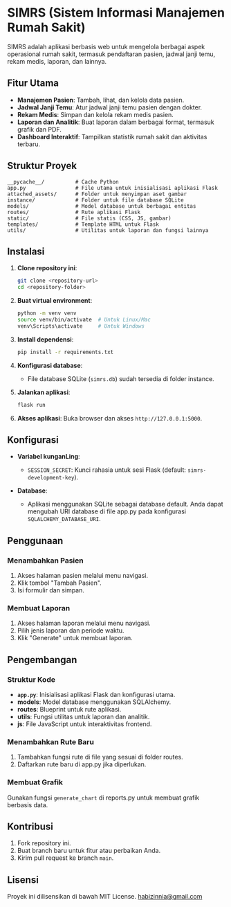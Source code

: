 # SIMRS (Sistem Informasi Manajemen Rumah Sakit)

SIMRS adalah aplikasi berbasis web untuk mengelola berbagai aspek operasional rumah sakit, termasuk pendaftaran pasien, jadwal janji temu, rekam medis, laporan, dan lainnya.

## Fitur Utama

- **Manajemen Pasien**: Tambah, lihat, dan kelola data pasien.
- **Jadwal Janji Temu**: Atur jadwal janji temu pasien dengan dokter.
- **Rekam Medis**: Simpan dan kelola rekam medis pasien.
- **Laporan dan Analitik**: Buat laporan dalam berbagai format, termasuk grafik dan PDF.
- **Dashboard Interaktif**: Tampilkan statistik rumah sakit dan aktivitas terbaru.

## Struktur Proyek

```
__pycache__/          # Cache Python
app.py                # File utama untuk inisialisasi aplikasi Flask
attached_assets/      # Folder untuk menyimpan aset gambar
instance/             # Folder untuk file database SQLite
models/               # Model database untuk berbagai entitas
routes/               # Rute aplikasi Flask
static/               # File statis (CSS, JS, gambar)
templates/            # Template HTML untuk Flask
utils/                # Utilitas untuk laporan dan fungsi lainnya
```

## Instalasi

1. **Clone repository ini**:
   ```bash
   git clone <repository-url>
   cd <repository-folder>
   ```

2. **Buat virtual environment**:
   ```bash
   python -m venv venv
   source venv/bin/activate  # Untuk Linux/Mac
   venv\Scripts\activate     # Untuk Windows
   ```

3. **Install dependensi**:
   ```bash
   pip install -r requirements.txt
   ```

4. **Konfigurasi database**:
   - File database SQLite (`simrs.db`) sudah tersedia di folder instance.

5. **Jalankan aplikasi**:
   ```bash
   flask run
   ```

6. **Akses aplikasi**:
   Buka browser dan akses `http://127.0.0.1:5000`.

## Konfigurasi

- **Variabel kunganLing**:
  - `SESSION_SECRET`: Kunci rahasia untuk sesi Flask (default: `simrs-development-key`).

- **Database**:
  - Aplikasi menggunakan SQLite sebagai database default. Anda dapat mengubah URI database di file app.py pada konfigurasi `SQLALCHEMY_DATABASE_URI`.

## Penggunaan

### Menambahkan Pasien
1. Akses halaman pasien melalui menu navigasi.
2. Klik tombol "Tambah Pasien".
3. Isi formulir dan simpan.

### Membuat Laporan
1. Akses halaman laporan melalui menu navigasi.
2. Pilih jenis laporan dan periode waktu.
3. Klik "Generate" untuk membuat laporan.

## Pengembangan

### Struktur Kode
- **`app.py`**: Inisialisasi aplikasi Flask dan konfigurasi utama.
- **models**: Model database menggunakan SQLAlchemy.
- **routes**: Blueprint untuk rute aplikasi.
- **utils**: Fungsi utilitas untuk laporan dan analitik.
- **js**: File JavaScript untuk interaktivitas frontend.

### Menambahkan Rute Baru
1. Tambahkan fungsi rute di file yang sesuai di folder routes.
2. Daftarkan rute baru di app.py jika diperlukan.

### Membuat Grafik
Gunakan fungsi `generate_chart` di reports.py untuk membuat grafik berbasis data.

## Kontribusi

1. Fork repository ini.
2. Buat branch baru untuk fitur atau perbaikan Anda.
3. Kirim pull request ke branch `main`.

## Lisensi

Proyek ini dilisensikan di bawah MIT License. habizinnia@gmail.com
